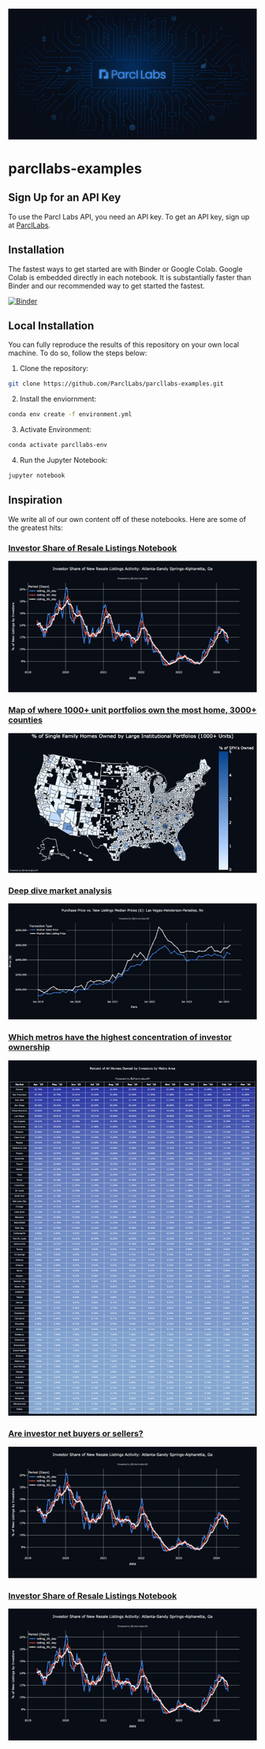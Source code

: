 ![Logo](img/labs.jpg)
# parcllabs-examples

## Sign Up for an API Key

To use the Parcl Labs API, you need an API key. To get an API key, sign up at [ParclLabs](https://dashboard.parcllabs.com/signup).

## Installation

The fastest ways to get started are with Binder or Google Colab. Google Colab is embedded directly in each notebook. It is substantially faster than Binder and our recommended way to get started the fastest. 

[![Binder](https://mybinder.org/badge_logo.svg)](https://mybinder.org/v2/gh/ParclLabs/parcllabs-examples/main)

## Local Installation

You can fully reproduce the results of this repository on your own local machine. To do so, follow the steps below:

1. Clone the repository:

```bash
git clone https://github.com/ParclLabs/parcllabs-examples.git
```

2. Install the enviornment:

```bash
conda env create -f environment.yml
```

3. Activate Environment:

```bash
conda activate parcllabs-env
```

4. Run the Jupyter Notebook:

```bash
jupyter notebook
```

## Inspiration

We write all of our own content off of these notebooks. Here are some of the greatest hits: 

### [Investor Share of Resale Listings Notebook](python/investor_share_of_resale_listings.ipynb)

![Chart](python/assets/atlanta_investor_share.png)

### [Map of where 1000+ unit portfolios own the most home, 3000+ counties](python/map_of_investor_ownership.ipynb)

![Chart](python/assets/large_institutional_ownership.png)

### [Deep dive market analysis](python/market_analysis.ipynb)

![Chart](python/assets/purchase_price_vs_list_price.png)

### [Which metros have the highest concentration of investor ownership](python/table_of_investor_concentration.ipynb)

![Chart](python/assets/all_homes_owned_by_investors.png)

### [Are investor net buyers or sellers?](python/table_of_purchase_to_sale_rat.ipynb)

![Chart](python/assets/atlanta_investor_share.png)

### [Investor Share of Resale Listings Notebook](python/investor_share_of_resale_listings.ipynb)

![Chart](python/assets/atlanta_investor_share.png)